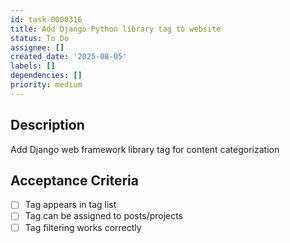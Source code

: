 ```yaml
---
id: task-0000316
title: Add Django Python library tag to website
status: To Do
assignee: []
created_date: '2025-08-05'
labels: []
dependencies: []
priority: medium
---
```


## Description

Add Django web framework library tag for content categorization

## Acceptance Criteria

- [ ] Tag appears in tag list
- [ ] Tag can be assigned to posts/projects
- [ ] Tag filtering works correctly
